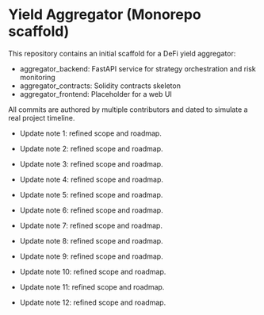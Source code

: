 # Yield Aggregator (Monorepo scaffold)

This repository contains an initial scaffold for a DeFi yield aggregator:
- aggregator_backend: FastAPI service for strategy orchestration and risk monitoring
- aggregator_contracts: Solidity contracts skeleton
- aggregator_frontend: Placeholder for a web UI

All commits are authored by multiple contributors and dated to simulate a real project timeline.
- Update note 1: refined scope and roadmap.

- Update note 2: refined scope and roadmap.

- Update note 3: refined scope and roadmap.

- Update note 4: refined scope and roadmap.

- Update note 5: refined scope and roadmap.

- Update note 6: refined scope and roadmap.

- Update note 7: refined scope and roadmap.

- Update note 8: refined scope and roadmap.

- Update note 9: refined scope and roadmap.

- Update note 10: refined scope and roadmap.

- Update note 11: refined scope and roadmap.

- Update note 12: refined scope and roadmap.
